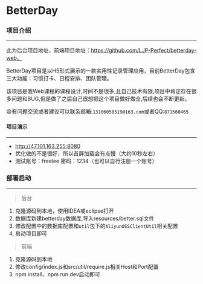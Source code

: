 BetterDay
===========================
### 项目介绍
---
此为后台项目地址，前端项目地址：https://github.com/LJP-Perfect/betterday-web。

BetterDay项目是以H5形式展示的一款实用性记录管理应用，目前BetterDay包含三大功能：习惯打卡、日程安排、团队管理。

该项目是我Web课程的课程设计,时间不是很多,且自己技术有限,项目中肯定存在很多问题和BUG,但是做了之后自己很想把这个项目做好做全,后续也会不断更新。

:smile:有问题交流或者建议可以联系邮箱:`13106058519@163.com`或者QQ:`871560465`



#### 项目演示
-----------
- http://47.101.163.255:8080
- 优化做的不是很好，所以首屏加载会有点慢（大约10秒左右）
- 测试账号：freelee 密码：1234（也可以自行注册一个账号）



### 部署启动
-----------
> 后台
1. 克隆源码到本地，使用IDEA或eclipse打开
2. 数据库新建betterday数据库,导入resources/better.sql文件
3. 修改配置中的数据库配置和`util`包下的`AliyunOSSClientUtil`相关配置
4. 启动项目即可

> 前端
1. 克隆源码到本地
2. 修改config/index.js和src/util/require.js相关Host和Port配置
3. npm install、npm run dev启动即可




